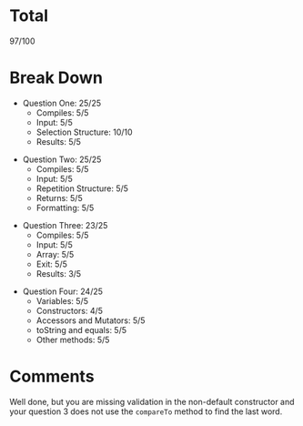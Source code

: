 # Total

97/100

# Break Down

- Question One: 25/25
  - Compiles: 5/5
  - Input: 5/5
  - Selection Structure: 10/10
  - Results: 5/5

* Question Two: 25/25
  - Compiles: 5/5
  - Input: 5/5
  - Repetition Structure: 5/5
  - Returns: 5/5
  - Formatting: 5/5

- Question Three: 23/25
  - Compiles: 5/5
  - Input: 5/5
  - Array: 5/5
  - Exit: 5/5
  - Results: 3/5

* Question Four: 24/25
  - Variables: 5/5
  - Constructors: 4/5
  - Accessors and Mutators: 5/5
  - toString and equals: 5/5
  - Other methods: 5/5

# Comments

Well done, but you are missing validation in the non-default constructor and your question 3 does not use the `compareTo` method to find the last word.
